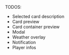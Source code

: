 TODOS:
- Selected card description
- Card preview
- Card container preview
- Modal
- Weather overlay
- Notification
- Player infos
